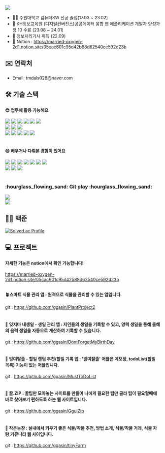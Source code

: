 <img src="https://capsule-render.vercel.app/api?type=waving&color=auto&height=200&section=header&text=SeungMinRyu&fontSize=50" />


- 👨‍🎓 수원대학교 컴퓨터SW 전공 졸업(17.03 ~ 23.02)
- 🌱 KH정보교육원 (디지털컨버전스)공공데이터 융합 웹 애플리케이션 개발자 양성과정 10 수료 (23.08 ~ 24.01)
- 👯 정보처리기사 취득 (22.09)
- 🤔 Notion : https://married-oxygen-2d1.notion.site/05cac601c95d42b88d62540ce592d23b
## ✉️ 연락처
- Email: tmdals028@naver.com
## 🛠 기술 스택

#### 😊 업무에 활용 가능해요
<div>
  <img src="https://img.shields.io/badge/Java-007396?style=flat&logo=OpenJDK&logoColor=white"/>
	<img src="https://img.shields.io/badge/HTML5-E34F26?style=flat&logo=HTML5&logoColor=white" />
	<img src="https://img.shields.io/badge/CSS3-1572B6?style=flat&logo=CSS3&logoColor=white" />
	<img src="https://img.shields.io/badge/JavaScript-F7DF1E?style=flat&logo=JavaScript&logoColor=white" />
	<img src="https://img.shields.io/badge/jQuery-0769AD?style=flat&logo=jQuery&logoColor=white" />
  <img src="https://img.shields.io/badge/Android Studio-3DDC84?&logo=androidstudio&style=flat&logoColor=white" />
	<br>
	<img src="https://img.shields.io/badge/Spring-6DB33F?style=flat&logo=Spring&logoColor=white" />
	<img src="https://img.shields.io/badge/Bootstrap-7952B3?style=flat&logo=Bootstrap&logoColor=white" />
	<img src="https://img.shields.io/badge/Oracle%20SQL-F80000?style=flat&logo=Oracle&logoColor=white" />
  <br>
  <img src="https://img.shields.io/badge/Json-000000?style=flat&logo=JSON&logoColor=white" />
  <img src="https://img.shields.io/badge/Gson-F3702A?style=flat&logoColor=white" />
  <img src="https://img.shields.io/badge/Ajax-F9CB61?style=flat&logoColor=white" />
  <img src="https://img.shields.io/badge/Mybatis-FC494A?style=flat&logoColor=white" />
  <img src="https://img.shields.io/badge/Jsp-FC494A?style=flat&logoColor=white" />
  <br>
  
</div>
<br>

#### 😊 배우거나 다뤄본 경험이 있어요
<div>
  <img src="https://img.shields.io/badge/C-A8B9CC?style=flat&logo=C&logoColor=white"/>
  <img src="https://img.shields.io/badge/C++-00599C?style=flat&logo=cplusplus&logoColor=white"/>
  <img src="https://img.shields.io/badge/C%23-512BD4?style=flat&logo=csharp&logoColor=white"/>
  <img src="https://img.shields.io/badge/Python-3776AB?style=flat&logo=python&logoColor=white"/>
  <img src="https://img.shields.io/badge/React-61DAFB?style=flat&logo=react&logoColor=white"/>
  <img src="https://img.shields.io/badge/Spring Boot-6DB33F?style=flat&logo=springboot&logoColor=white"/>
  <img src="https://img.shields.io/badge/Kotlin-7F52FF?style=flat&logo=kotlin&logoColor=white"/>
  <br>
  <img src="https://img.shields.io/badge/Firebase-FFCA28?style=flat&logo=firebase&logoColor=white"/>
  <img src="https://img.shields.io/badge/MariaDb-003545?style=flat&logo=mariadb&logoColor=white"/>
  <img src="https://img.shields.io/badge/Sqlite-003B57?style=flat&logo=sqlite&logoColor=white"/>
</div>
<br>
<div>
  <h3>:hourglass_flowing_sand: Git play :hourglass_flowing_sand:</h3>
  <img src="https://github-readme-stats.vercel.app/api/top-langs/?username=ggasin&layout=compact">
  <br>
  <img src="https://github-readme-stats.vercel.app/api?username=ggasin&show_icons=true">
</div>

## 👨‍💻 백준
[![Solved.ac Profile](http://mazassumnida.wtf/api/v2/generate_badge?boj=tmdals028)](https://solved.ac/tmdals028/)


## 💻 프로젝트

#### 자세한 기능은 notion에서 확인 가능합니다!
https://married-oxygen-2d1.notion.site/05cac601c95d42b88d62540ce592d23b 
## 
#### 🪴스마트 식물 관리 앱 : 원격으로 식물을 관리할 수 있는 앱입니다.
git : https://github.com/ggasin/PlantProject2
<br><br>
#### 🎂 잊지마 내생일 - 생일 관리 앱 : 지인들의 생일을 기록할 수 있고, 양력 생일을 통해 올해의 음력 생일을 자동으로 계산하여 기록할 수 있습니다.
git : https://github.com/ggasin/DontForgetMyBirthDay
<br><br>
#### 📝 잉여탈출 - 할일 랜덤 추천/할일 기록 앱 : '잉여탈출' 어플은 메모장, todoList(할일 목록) 기능이 있는 어플입니다.
git : https://github.com/ggasin/MustToDoList
<br><br>
#### 🍯 꿀.ZIP : 꿀팁만 모아놓는 사이트를 만들어 나에게 필요한 팁만 골라 팁이 필요할때에 바로 찾아보기 편하도록 하는 웹 사이트입니다.
git : https://github.com/ggasin/GgulZip
<br><br>
#### 🌱 작은농장 : 실내에서 키우기 좋은 식물/작물 추천, 방법 소개, 식물/작물 거래, 식물 자랑 커뮤니티 웹 사이입니다.
git : https://github.com/ggasin/tinyFarm












